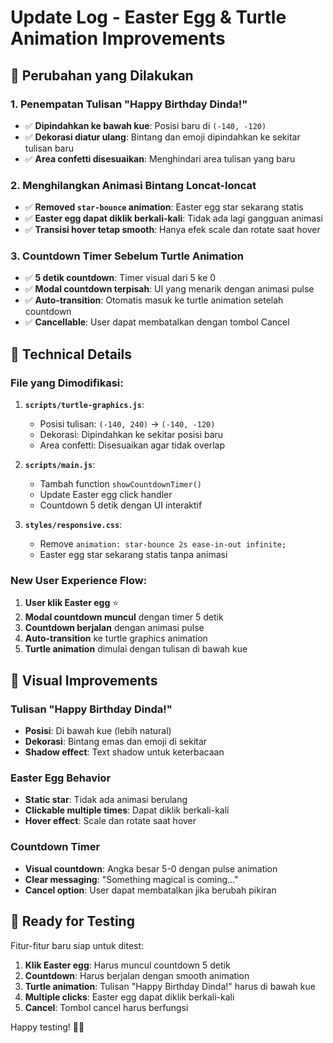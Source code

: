 # Update Log - Easter Egg & Turtle Animation Improvements

## 🎯 Perubahan yang Dilakukan

### 1. **Penempatan Tulisan "Happy Birthday Dinda!"**

- ✅ **Dipindahkan ke bawah kue**: Posisi baru di `(-140, -120)`
- ✅ **Dekorasi diatur ulang**: Bintang dan emoji dipindahkan ke sekitar tulisan baru
- ✅ **Area confetti disesuaikan**: Menghindari area tulisan yang baru

### 2. **Menghilangkan Animasi Bintang Loncat-loncat**

- ✅ **Removed `star-bounce` animation**: Easter egg star sekarang statis
- ✅ **Easter egg dapat diklik berkali-kali**: Tidak ada lagi gangguan animasi
- ✅ **Transisi hover tetap smooth**: Hanya efek scale dan rotate saat hover

### 3. **Countdown Timer Sebelum Turtle Animation**

- ✅ **5 detik countdown**: Timer visual dari 5 ke 0
- ✅ **Modal countdown terpisah**: UI yang menarik dengan animasi pulse
- ✅ **Auto-transition**: Otomatis masuk ke turtle animation setelah countdown
- ✅ **Cancellable**: User dapat membatalkan dengan tombol Cancel

## 🔧 Technical Details

### File yang Dimodifikasi:

1. **`scripts/turtle-graphics.js`**:

   - Posisi tulisan: `(-140, 240)` → `(-140, -120)`
   - Dekorasi: Dipindahkan ke sekitar posisi baru
   - Area confetti: Disesuaikan agar tidak overlap

2. **`scripts/main.js`**:

   - Tambah function `showCountdownTimer()`
   - Update Easter egg click handler
   - Countdown 5 detik dengan UI interaktif

3. **`styles/responsive.css`**:
   - Remove `animation: star-bounce 2s ease-in-out infinite;`
   - Easter egg star sekarang statis tanpa animasi

### New User Experience Flow:

1. **User klik Easter egg** ⭐
2. **Modal countdown muncul** dengan timer 5 detik
3. **Countdown berjalan** dengan animasi pulse
4. **Auto-transition** ke turtle graphics animation
5. **Turtle animation** dimulai dengan tulisan di bawah kue

## 🎨 Visual Improvements

### Tulisan "Happy Birthday Dinda!"

- **Posisi**: Di bawah kue (lebih natural)
- **Dekorasi**: Bintang emas dan emoji di sekitar
- **Shadow effect**: Text shadow untuk keterbacaan

### Easter Egg Behavior

- **Static star**: Tidak ada animasi berulang
- **Clickable multiple times**: Dapat diklik berkali-kali
- **Hover effect**: Scale dan rotate saat hover

### Countdown Timer

- **Visual countdown**: Angka besar 5-0 dengan pulse animation
- **Clear messaging**: "Something magical is coming..."
- **Cancel option**: User dapat membatalkan jika berubah pikiran

## 🚀 Ready for Testing

Fitur-fitur baru siap untuk ditest:

1. **Klik Easter egg**: Harus muncul countdown 5 detik
2. **Countdown**: Harus berjalan dengan smooth animation
3. **Turtle animation**: Tulisan "Happy Birthday Dinda!" harus di bawah kue
4. **Multiple clicks**: Easter egg dapat diklik berkali-kali
5. **Cancel**: Tombol cancel harus berfungsi

Happy testing! 🎉✨
